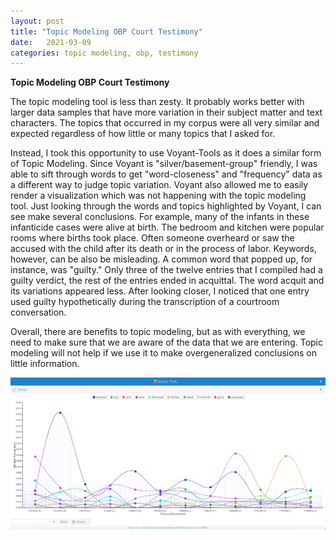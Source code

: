 ```yaml
---
layout: post
title: "Topic Modeling OBP Court Testimony"
date:   2021-03-09
categories: topic modeling, obp, testimony
---
```


**Topic Modeling OBP Court Testimony**

The topic modeling tool is less than zesty. It probably works better with larger data samples that have more variation in their subject matter and text characters. The topics that occurred in my corpus were all very similar and expected regardless of how little or many topics that I asked for. 

Instead, I took this opportunity to use Voyant-Tools as it does a similar form of Topic Modeling. Since Voyant is "silver/basement-group" friendly, I was able to sift through words to get "word-closeness" and "frequency" data as a different way to judge topic variation. Voyant also allowed me to easily render a visualization which was not happening with the topic modeling tool. Just looking through the words and topics highlighted by Voyant, I can see make several conclusions. For example, many of the infants in these infanticide cases were alive at birth. The bedroom and kitchen were popular rooms where births took place. Often someone overheard or saw the accused with the child after its death or in the process of labor. Keywords, however, can be also be misleading. A common word that popped up, for instance, was "guilty." Only three of the twelve entries that I compiled had a guilty verdict, the rest of the entries ended in acquittal. The word acquit and its variations appeared less. After looking closer, I noticed that one entry used guilty hypothetically during the transcription of a courtroom conversation. 

Overall, there are benefits to topic modeling, but as with everything, we need to make sure that we are aware of the data that we are entering. Topic modeling will not help if we use it to make overgeneralized conclusions on little information. 

![Voyant Visualization](/assets/images/2021-03-09-Voyant-Visualization.png)
